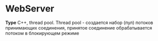 # WebServer

**Type**
C++, thread pool. Thread pool - создается набор (пул) потоков принимающих соединения, принятое соединение обрабатывается потоком в блокирующем режиме
